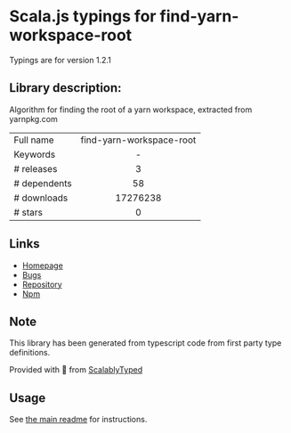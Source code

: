 
# Scala.js typings for find-yarn-workspace-root

Typings are for version 1.2.1

## Library description:
Algorithm for finding the root of a yarn workspace, extracted from yarnpkg.com

|                    |                 |
| ------------------ | :-------------: |
| Full name          | find-yarn-workspace-root |
| Keywords           | - |
| # releases         | 3 |
| # dependents       | 58 |
| # downloads        | 17276238 |
| # stars            | 0 |

## Links
- [Homepage](https://github.com/square/find-yarn-workspace-root#readme)
- [Bugs](https://github.com/square/find-yarn-workspace-root/issues)
- [Repository](https://github.com/square/find-yarn-workspace-root)
- [Npm](https://www.npmjs.com/package/find-yarn-workspace-root)
    


## Note
This library has been generated from typescript code from first party type definitions.

Provided with :purple_heart: from [ScalablyTyped](https://github.com/oyvindberg/ScalablyTyped)

## Usage
See [the main readme](../../readme.md) for instructions.


